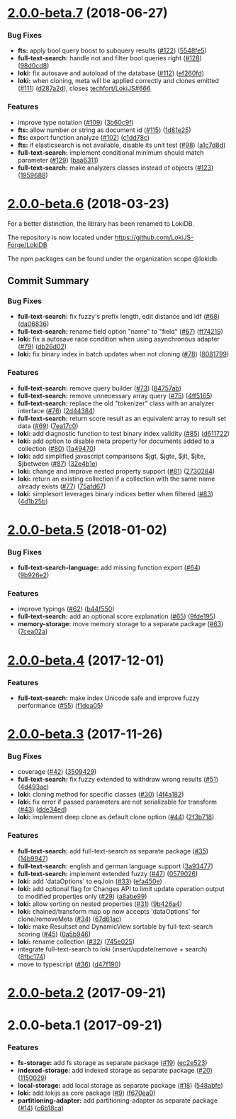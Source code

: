 <a name="2.0.0-beta.7"></a>
# [2.0.0-beta.7](https://github.com/LokiJS-Forge/LokiDB/compare/2.0.0-beta.6...2.0.0-beta.7) (2018-06-27)


### Bug Fixes

* **fts:** apply bool query boost to subquery results ([#122](https://github.com/LokiJS-Forge/LokiDB/issues/122)) ([5548fe5](https://github.com/LokiJS-Forge/LokiDB/commit/5548fe5))
* **full-text-search:** handle not and filter bool queries right ([#128](https://github.com/LokiJS-Forge/LokiDB/issues/128)) ([98d0cd8](https://github.com/LokiJS-Forge/LokiDB/commit/98d0cd8))
* **loki:** fix autosave and autoload of the database ([#112](https://github.com/LokiJS-Forge/LokiDB/issues/112)) ([ef260fd](https://github.com/LokiJS-Forge/LokiDB/commit/ef260fd))
* **loki:** when cloning, meta will be applied correctly and clones emitted ([#111](https://github.com/LokiJS-Forge/LokiDB/issues/111)) ([d287a2d](https://github.com/LokiJS-Forge/LokiDB/commit/d287a2d)), closes [techfort/LokiJS#666](https://github.com/techfort/LokiJS/issues/666)


### Features

* improve type notation ([#109](https://github.com/LokiJS-Forge/LokiDB/issues/109)) ([3b60c9f](https://github.com/LokiJS-Forge/LokiDB/commit/3b60c9f))
* **fts:** allow number or string as document id ([#115](https://github.com/LokiJS-Forge/LokiDB/issues/115)) ([1d81e25](https://github.com/LokiJS-Forge/LokiDB/commit/1d81e25))
* **fts:** export function analyze ([#102](https://github.com/LokiJS-Forge/LokiDB/issues/102)) ([c1dd78c](https://github.com/LokiJS-Forge/LokiDB/commit/c1dd78c))
* **fts:** if elasticsearch is not available, disable its unit test ([#98](https://github.com/LokiJS-Forge/LokiDB/issues/98)) ([a1c7d8d](https://github.com/LokiJS-Forge/LokiDB/commit/a1c7d8d))
* **full-text-search:** implement conditional minimum should match parameter ([#129](https://github.com/LokiJS-Forge/LokiDB/issues/129)) ([baa6311](https://github.com/LokiJS-Forge/LokiDB/commit/baa6311))
* **full-text-search:** make analyzers classes instead of objects ([#123](https://github.com/LokiJS-Forge/LokiDB/issues/123)) ([1959688](https://github.com/LokiJS-Forge/LokiDB/commit/1959688))


<a name="2.0.0-beta.6"></a>
# [2.0.0-beta.6](https://github.com/LokiJS-Forge/LokiDB/compare/2.0.0-beta.5...2.0.0-beta.6) (2018-03-23)

For a better distinction, the library has been renamed to LokiDB.

The repository is now located under https://github.com/LokiJS-Forge/LokiDB

The npm packages can be found under the organization scope @lokidb.


## Commit Summary
### Bug Fixes

* **full-text-search:** fix fuzzy's prefix length, edit distance and idf ([#68](https://github.com/LokiJS-Forge/LokiDB/issues/68)) ([da06836](https://github.com/LokiJS-Forge/LokiDB/commit/da06836))
* **full-text-search:** rename field option "name" to "field" ([#67](https://github.com/LokiJS-Forge/LokiDB/issues/67)) ([ff74219](https://github.com/LokiJS-Forge/LokiDB/commit/ff74219))
* **loki:** fix a autosave race condition when using asynchronous adapter ([#79](https://github.com/LokiJS-Forge/LokiDB/issues/79)) ([db26d02](https://github.com/LokiJS-Forge/LokiDB/commit/db26d02))
* **loki:** fix binary index in batch updates when not cloning ([#78](https://github.com/LokiJS-Forge/LokiDB/issues/78)) ([8081799](https://github.com/LokiJS-Forge/LokiDB/commit/8081799))


### Features

* **full-text-search:** remove query builder ([#73](https://github.com/LokiJS-Forge/LokiDB/issues/73)) ([84757ab](https://github.com/LokiJS-Forge/LokiDB/commit/84757ab))
* **full-text-search:** remove unnecessary array query ([#75](https://github.com/LokiJS-Forge/LokiDB/issues/75)) ([4ff5165](https://github.com/LokiJS-Forge/LokiDB/commit/4ff5165))
* **full-text-search:** replace the old "tokenizer" class with an analyzer interface ([#76](https://github.com/LokiJS-Forge/LokiDB/issues/76)) ([2d44384](https://github.com/LokiJS-Forge/LokiDB/commit/2d44384))
* **full-text-search:** return score result as an equivalent array to result set data ([#69](https://github.com/LokiJS-Forge/LokiDB/issues/69)) ([7ea17c0](https://github.com/LokiJS-Forge/LokiDB/commit/7ea17c0))
* **loki:** add diagnostic function to test binary index validity ([#85](https://github.com/LokiJS-Forge/LokiDB/issues/85)) ([d611722](https://github.com/LokiJS-Forge/LokiDB/commit/d611722))
* **loki:** add option to disable meta property for documents added to a collection ([#80](https://github.com/LokiJS-Forge/LokiDB/issues/80)) ([1a49470](https://github.com/LokiJS-Forge/LokiDB/commit/1a49470))
* **loki:** add simplified javascript comparisons $jgt, $jgte, $jlt, $jlte, $jbetween ([#87](https://github.com/LokiJS-Forge/LokiDB/issues/87)) ([32e4b1e](https://github.com/LokiJS-Forge/LokiDB/commit/32e4b1e))
* **loki:** change and improve nested property support ([#81](https://github.com/LokiJS-Forge/LokiDB/issues/81)) ([2730284](https://github.com/LokiJS-Forge/LokiDB/commit/2730284))
* **loki:** return an existing collection if a collection with the same name already exists ([#77](https://github.com/LokiJS-Forge/LokiDB/issues/77)) ([75afd67](https://github.com/LokiJS-Forge/LokiDB/commit/75afd67))
* **loki:** simplesort leverages binary indices better when filtered ([#83](https://github.com/LokiJS-Forge/LokiDB/issues/83)) ([4d1b25b](https://github.com/LokiJS-Forge/LokiDB/commit/4d1b25b))


<a name="2.0.0-beta.5"></a>
# [2.0.0-beta.5](https://github.com/LokiJS-Forge/LokiJS2/compare/2.0.0-beta.4...2.0.0-beta.5) (2018-01-02)


### Bug Fixes

* **full-text-search-language:** add missing function export ([#64](https://github.com/LokiJS-Forge/LokiJS2/issues/64)) ([9b926e2](https://github.com/LokiJS-Forge/LokiJS2/commit/9b926e2))


### Features

* improve typings ([#62](https://github.com/LokiJS-Forge/LokiJS2/issues/62)) ([b44f550](https://github.com/LokiJS-Forge/LokiJS2/commit/b44f550))
* **full-text-search:** add an optional score explanation ([#65](https://github.com/LokiJS-Forge/LokiJS2/issues/65)) ([9fde195](https://github.com/LokiJS-Forge/LokiJS2/commit/9fde195))
* **memory-storage:** move memory storage to a separate package ([#63](https://github.com/LokiJS-Forge/LokiJS2/issues/63)) ([7cea02a](https://github.com/LokiJS-Forge/LokiJS2/commit/7cea02a))


<a name="2.0.0-beta.4"></a>
# [2.0.0-beta.4](https://github.com/LokiJS-Forge/LokiJS2/compare/2.0.0-beta.3...2.0.0-beta.4) (2017-12-01)


### Features

* **full-text-search:** make index Unicode safe and improve fuzzy performance ([#55](https://github.com/LokiJS-Forge/LokiJS2/issues/55)) ([f1dea05](https://github.com/LokiJS-Forge/LokiJS2/commit/f1dea05))


<a name="2.0.0-beta.3"></a>
# [2.0.0-beta.3](https://github.com/LokiJS-Forge/LokiJS2/compare/2.0.0-beta.2...2.0.0-beta.3) (2017-11-26)


### Bug Fixes

* coverage ([#42](https://github.com/LokiJS-Forge/LokiJS2/issues/42)) ([3509429](https://github.com/LokiJS-Forge/LokiJS2/commit/3509429))
* **full-text-search:** fix fuzzy extended to withdraw wrong results ([#51](https://github.com/LokiJS-Forge/LokiJS2/issues/51)) ([4d493ac](https://github.com/LokiJS-Forge/LokiJS2/commit/4d493ac))
* **loki:** cloning method for specific classes ([#30](https://github.com/LokiJS-Forge/LokiJS2/issues/30)) ([4f4a182](https://github.com/LokiJS-Forge/LokiJS2/commit/4f4a182))
* **loki:** fix error if passed parameters are not serializable for transform ([#43](https://github.com/LokiJS-Forge/LokiJS2/issues/43)) ([dde34ed](https://github.com/LokiJS-Forge/LokiJS2/commit/dde34ed))
* **loki:** implement deep clone as default clone option ([#44](https://github.com/LokiJS-Forge/LokiJS2/issues/44)) ([2f3b718](https://github.com/LokiJS-Forge/LokiJS2/commit/2f3b718))


### Features

* **full-text-search:** add full-text-search as separate package ([#35](https://github.com/LokiJS-Forge/LokiJS2/issues/35)) ([14b9947](https://github.com/LokiJS-Forge/LokiJS2/commit/14b9947))
* **full-text-search:** english and german language support ([3a93477](https://github.com/LokiJS-Forge/LokiJS2/commit/3a93477))
* **full-text-search:** implement extended fuzzy ([#47](https://github.com/LokiJS-Forge/LokiJS2/issues/47)) ([0579026](https://github.com/LokiJS-Forge/LokiJS2/commit/0579026))
* **loki:** add 'dataOptions' to eqJoin ([#33](https://github.com/LokiJS-Forge/LokiJS2/issues/33)) ([efa450e](https://github.com/LokiJS-Forge/LokiJS2/commit/efa450e))
* **loki:** add optional flag for Changes API to limit update operation output to modified properties only ([#29](https://github.com/LokiJS-Forge/LokiJS2/issues/29)) ([a8abe99](https://github.com/LokiJS-Forge/LokiJS2/commit/a8abe99))
* **loki:** allow sorting on nested properties ([#31](https://github.com/LokiJS-Forge/LokiJS2/issues/31)) ([9b426a4](https://github.com/LokiJS-Forge/LokiJS2/commit/9b426a4))
* **loki:** chained/transform map op now accepts 'dataOptions' for clone/removeMeta ([#34](https://github.com/LokiJS-Forge/LokiJS2/issues/34)) ([67d61ac](https://github.com/LokiJS-Forge/LokiJS2/commit/67d61ac))
* **loki:** make Resultset and DynamicView sortable by full-text-search scoring ([#45](https://github.com/LokiJS-Forge/LokiJS2/issues/45)) ([0a5b946](https://github.com/LokiJS-Forge/LokiJS2/commit/0a5b946))
* **loki:** rename collection ([#32](https://github.com/LokiJS-Forge/LokiJS2/issues/32)) ([745e025](https://github.com/LokiJS-Forge/LokiJS2/commit/745e025))
* integrate full-text-search to loki (insert/update/remove + search) ([8fbc174](https://github.com/LokiJS-Forge/LokiJS2/commit/8fbc174))
* move to typescript ([#36](https://github.com/LokiJS-Forge/LokiJS2/issues/36)) ([d47f190](https://github.com/LokiJS-Forge/LokiJS2/commit/d47f190))


<a name="2.0.0-beta.2"></a>
# [2.0.0-beta.2](https://github.com/LokiJS-Forge/LokiJS2/compare/2.0.0-beta.1...2.0.0-beta.2) (2017-09-21)





<a name="2.0.0-beta.1"></a>
# 2.0.0-beta.1 (2017-09-21)


### Features

* **fs-storage:** add fs storage as separate package ([#19](https://github.com/LokiJS-Forge/LokiJS2/issues/19)) ([ec2e523](https://github.com/LokiJS-Forge/LokiJS2/commit/ec2e523))
* **indexed-storage:** add indexed storage as separate package ([#20](https://github.com/LokiJS-Forge/LokiJS2/issues/20)) ([1150029](https://github.com/LokiJS-Forge/LokiJS2/commit/1150029))
* **local-storage:** add local storage as separate package ([#18](https://github.com/LokiJS-Forge/LokiJS2/issues/18)) ([548abfe](https://github.com/LokiJS-Forge/LokiJS2/commit/548abfe))
* **loki:** add lokijs as core package ([#9](https://github.com/LokiJS-Forge/LokiJS2/issues/9)) ([f670ea0](https://github.com/LokiJS-Forge/LokiJS2/commit/f670ea0))
* **partitioning-adapter:** add partitioning-adapter as separate package ([#14](https://github.com/LokiJS-Forge/LokiJS2/issues/14)) ([c6b18ca](https://github.com/LokiJS-Forge/LokiJS2/commit/c6b18ca))


